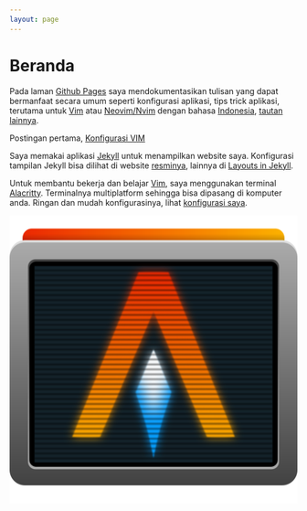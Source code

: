 ```yaml
---
layout: page
---
```


# Beranda

Pada laman [Github Pages](https://pages.github.com/) saya mendokumentasikan tulisan yang dapat bermanfaat secara umum seperti konfigurasi aplikasi, tips trick aplikasi, terutama untuk [Vim](https://www.vim.org/) atau [Neovim/Nvim](https://neovim.io/) dengan bahasa [Indonesia](https://bipa.ut.ac.id/), [tautan lainnya](https://bipa.kemdikbud.go.id/belajar).  

Postingan pertama, [Konfigurasi VIM](posts/2022-06-23-konfigurasi-vim.md)

Saya memakai aplikasi [Jekyll](https://jekyllrb.com/) untuk menampilkan website saya. Konfigurasi tampilan Jekyll bisa dilihat di website [resminya](https://jekyllrb.com/), lainnya di [Layouts in Jekyll](https://cloudcannon.com/community/learn/jekyll-tutorial/introduction-to-jekyll-layouts/).

Untuk membantu bekerja dan belajar [Vim](https://www.vim.org/), saya menggunakan terminal [Alacritty](https://alacritty.org/). Terminalnya multiplatform sehingga bisa dipasang di komputer anda. Ringan dan mudah konfigurasinya, lihat [konfigurasi saya](https://github.com/ihsanpraditya/ihsanpraditya.github.io/tree/main/files/alacritty.yml).  

[![Alacritty Image](https://raw.githubusercontent.com/alacritty/alacritty/master/extra/logo/compat/alacritty-term%2Bscanlines.png)](https://alacritty.org/)
<pre>















</pre>
